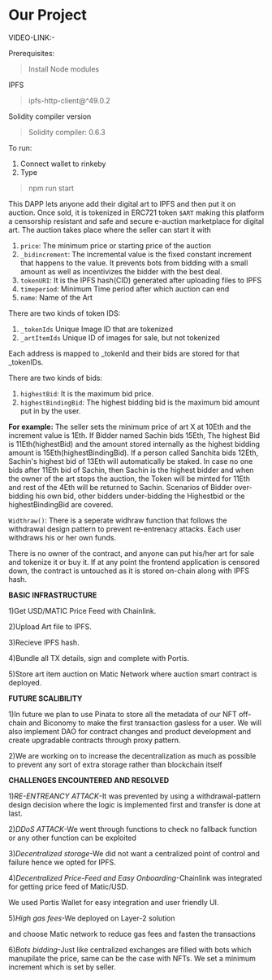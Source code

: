 # Our Project
VIDEO-LINK:-

Prerequisites:
>Install Node modules

IPFS
>ipfs-http-client@^49.0.2

Solidity compiler version
>Solidity compiler: 0.6.3

To run: 
1) Connect wallet to rinkeby
2) Type
>npm run start 

This DAPP lets anyone add their digital art to IPFS and then put it on auction. Once sold, it is tokenized in ERC721 token ``$ART`` making this platform a censorship resistant and safe and secure e-auction marketplace for digital art. 
The auction takes place where the seller can start it with 
1) ``price``: The minimum price or starting price of the auction 
2) ``_bidincrement``: The incremental value is the fixed constant increment that happens to the value. It prevents bots from bidding with a small amount as well as incentivizes the bidder with the best deal.
3) ``tokenURI``: It is the IPFS hash(CID) generated after uploading files to IPFS
4) ``timeperiod``: Minimum Time period after which auction can end
5) ``name``: Name of the Art

There are two kinds of token IDS:
1) ``_tokenIds`` Unique Image ID that are tokenized
2) ``_artItemIds`` Unique ID of images for sale, but not tokenized

Each address is mapped to _tokenId and their bids are stored for that _tokenIDs. 

There are two kinds of bids:
1) ``highestBid``: It is the maximum bid price. 
2) ``highestBindingBid``: The highest bidding bid is the maximum bid amount put in by the user.

**For example:**
The seller sets the minimum price of art X at 10Eth and the increment value is 1Eth. If Bidder named Sachin bids 15Eth, The highest Bid is 11Eth(highestBid) and the amount stored internally as the highest bidding amount is 15Eth(highestBindingBid). 
If a person called Sanchita bids 12Eth, Sachin's highest bid of 13Eth will automatically be staked. In case no one bids after 11Eth bid of Sachin, then Sachin is the highest bidder and when the owner of the art stops the auction, the Token will be minted for 11Eth and rest of the 4Eth will be returned to Sachin. 
Scenarios of Bidder over-bidding his own bid, other bidders under-bidding the Highestbid or the highestBindingBid are covered.

``Widthraw()``:
There is a seperate widhraw function that follows the withdrawal design pattern to prevent re-entrenacy attacks. Each user withdraws his or her own funds.  

There is no owner of the contract, and anyone can put his/her art for sale and tokenize it or buy it. If at any point the frontend application is censored down, the contract is untouched as it is stored on-chain along with IPFS hash.

**BASIC INFRASTRUCTURE**

1)Get USD/MATIC Price Feed with Chainlink.

2)Upload Art file to IPFS.

3)Recieve IPFS hash.

4)Bundle all TX details, sign and complete with Portis.

5)Store art item auction on Matic Network where auction smart contract is deployed.

**FUTURE SCALIBILITY**

1)In future we plan to use Pinata to store all the metadata of our NFT off-chain and Biconomy to make the first transaction gasless for a user. We will also implement DAO for contract changes and product development and create upgradable contracts through proxy pattern.

2)We are working on to increase the decentralization as much as possible to prevent any sort of extra storage rather than blockchain itself

**CHALLENGES ENCOUNTERED AND RESOLVED**

1)*RE-ENTREANCY ATTACK*-It was prevented by using a withdrawal-pattern design decision where the logic is implemented first and transfer is done at last.

2)*DDoS ATTACK*-We went through functions to check no fallback function or any other function can be exploited

3)*Decentralized storage*-We did not want a centralized point of control and failure hence we opted for IPFS.

4)*Decentralized Price-Feed and Easy Onboarding*-Chainlink was integrated for getting price feed of Matic/USD.

We used Portis Wallet for easy integration and user friendly UI.

5)*High gas fees*-We deployed on Layer-2 solution

and choose Matic network to reduce gas fees and fasten the transactions

6)*Bots bidding*-Just like centralized exchanges are filled with bots which manupilate the price, same can be the case with NFTs. We set a minimum increment which is set by seller.
